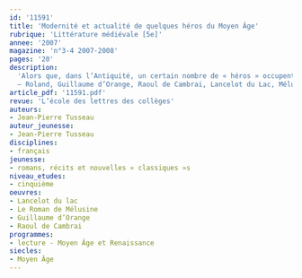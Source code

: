 ```yaml
---
id: '11591'
title: 'Modernité et actualité de quelques héros du Moyen Âge'
rubrique: 'Littérature médiévale [5e]'
annee: '2007'
magazine: 'n°3-4 2007-2008'
pages: '20'
description: 
  'Alors que, dans l’Antiquité, un certain nombre de « héros » occupent une place intermédiaire entre les dieux et les humains, le héros médiéval relève sans ambiguïté de la catégorie humaine, même si, par sa naissance et son histoire personnelle, il est parfois auréolé d’un certain mystère (fils du diable comme Merlin, enlevé et élevé par une fée comme Lancelot) et de quelques particularités hors du commun. Les héros que nous propose la littérature médiévale ont pour caractéristiques d’être de haut rang, ancrés géographiquement dans un espace défini et, qu’ils soient inspirés ou non de personnages historiques réels, d’être porteurs ou révélateurs des valeurs de l’époque à laquelle ils apparaissent. S’ils ont survécu, c’est que, au moins partiellement, ils sont aussi révélateurs d’une problématique contemporaine. C’est à cette recherche que nous invitent quelques héros épiques ou courtois. Pour chacun d’eux, cet article s’efforce de dégager : l’ancrage géographique, les valeurs ou la problématique d’une époque, l’actualité de ces valeurs ou de cette problématique :
  – Roland, Guillaume d’Orange, Raoul de Cambrai, Lancelot du Lac, Mélusine.'
article_pdf: '11591.pdf'
revue: 'L’école des lettres des collèges'
auteurs:
- Jean-Pierre Tusseau
auteur_jeunesse:
- Jean-Pierre Tusseau
disciplines:
- français
jeunesse:
- romans, récits et nouvelles « classiques »s
niveau_etudes:
- cinquième
oeuvres:
- Lancelot du lac
- Le Roman de Mélusine
- Guillaume d’Orange
- Raoul de Cambrai
programmes:
- lecture - Moyen Âge et Renaissance
siecles:
- Moyen Âge
---
```

